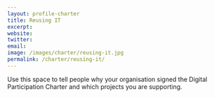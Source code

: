 ```yaml
---
layout: profile-charter
title: Reusing IT
excerpt: 
website: 
twitter: 
email: 
image: /images/charter/reusing-it.jpg
permalink: /charter/reusing-it/
---
```


Use this space to tell people why your organisation signed the Digital Participation Charter and which projects you are supporting.